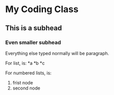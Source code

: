 # My Coding Class
## This is a subhead
### Even smaller subhead

Everything else typed normally will be paragraph.

For list, is:
*a
*b
*c

For numbered lists, is:
1. frist node
2. second node
